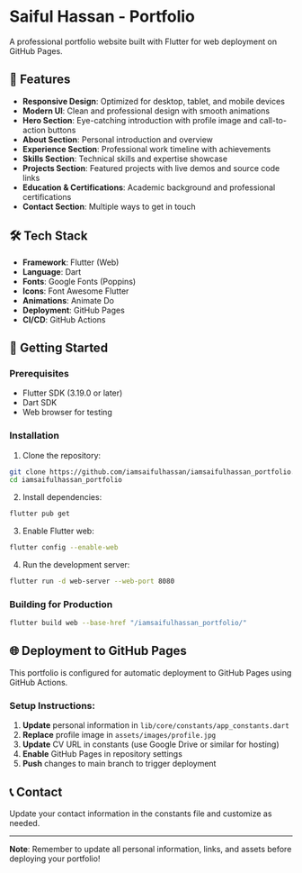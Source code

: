 # Saiful Hassan - Portfolio

A professional portfolio website built with Flutter for web deployment on GitHub Pages.

## 🚀 Features

- **Responsive Design**: Optimized for desktop, tablet, and mobile devices
- **Modern UI**: Clean and professional design with smooth animations
- **Hero Section**: Eye-catching introduction with profile image and call-to-action buttons
- **About Section**: Personal introduction and overview
- **Experience Section**: Professional work timeline with achievements
- **Skills Section**: Technical skills and expertise showcase
- **Projects Section**: Featured projects with live demos and source code links
- **Education & Certifications**: Academic background and professional certifications
- **Contact Section**: Multiple ways to get in touch

## 🛠️ Tech Stack

- **Framework**: Flutter (Web)
- **Language**: Dart
- **Fonts**: Google Fonts (Poppins)
- **Icons**: Font Awesome Flutter
- **Animations**: Animate Do
- **Deployment**: GitHub Pages
- **CI/CD**: GitHub Actions

## 🚀 Getting Started

### Prerequisites

- Flutter SDK (3.19.0 or later)
- Dart SDK
- Web browser for testing

### Installation

1. Clone the repository:
```bash
git clone https://github.com/iamsaifulhassan/iamsaifulhassan_portfolio.git
cd iamsaifulhassan_portfolio
```

2. Install dependencies:
```bash
flutter pub get
```

3. Enable Flutter web:
```bash
flutter config --enable-web
```

4. Run the development server:
```bash
flutter run -d web-server --web-port 8080
```

### Building for Production

```bash
flutter build web --base-href "/iamsaifulhassan_portfolio/"
```

## 🌐 Deployment to GitHub Pages

This portfolio is configured for automatic deployment to GitHub Pages using GitHub Actions.

### Setup Instructions:

1. **Update** personal information in `lib/core/constants/app_constants.dart`
2. **Replace** profile image in `assets/images/profile.jpg`
3. **Update** CV URL in constants (use Google Drive or similar for hosting)
4. **Enable** GitHub Pages in repository settings
5. **Push** changes to main branch to trigger deployment

## 📞 Contact

Update your contact information in the constants file and customize as needed.

---

**Note**: Remember to update all personal information, links, and assets before deploying your portfolio!
